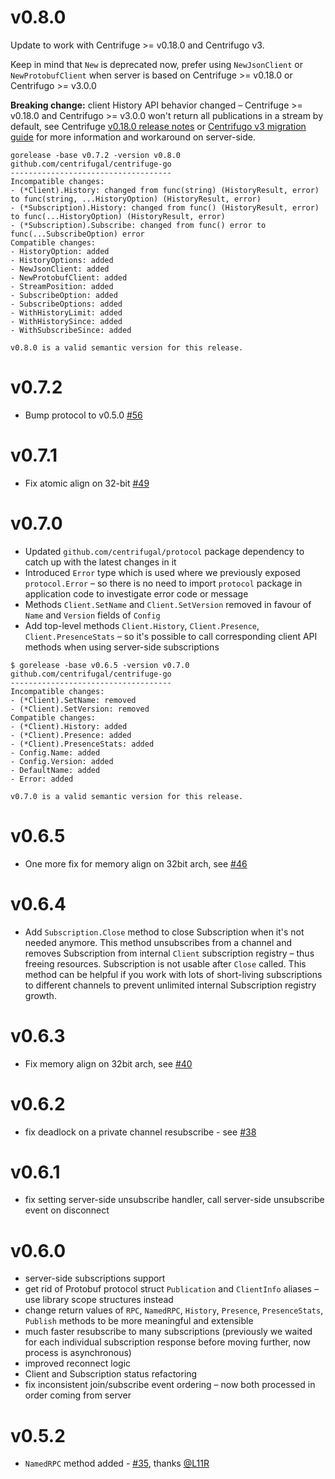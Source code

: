 v0.8.0
======

Update to work with Centrifuge >= v0.18.0 and Centrifugo v3.

Keep in mind that `New` is deprecated now, prefer using `NewJsonClient` or `NewProtobufClient` when server is based on Centrifuge >= v0.18.0 or Centrifugo >= v3.0.0

**Breaking change:** client History API behavior changed – Centrifuge >= v0.18.0 and Centrifugo >= v3.0.0 won't return all publications in a stream by default, see Centrifuge [v0.18.0 release notes](https://github.com/centrifugal/centrifuge/releases/tag/v0.18.0) or [Centrifugo v3 migration guide](https://centrifugal.dev/docs/getting-started/migration_v3) for more information and workaround on server-side.

```
gorelease -base v0.7.2 -version v0.8.0
github.com/centrifugal/centrifuge-go
------------------------------------
Incompatible changes:
- (*Client).History: changed from func(string) (HistoryResult, error) to func(string, ...HistoryOption) (HistoryResult, error)
- (*Subscription).History: changed from func() (HistoryResult, error) to func(...HistoryOption) (HistoryResult, error)
- (*Subscription).Subscribe: changed from func() error to func(...SubscribeOption) error
Compatible changes:
- HistoryOption: added
- HistoryOptions: added
- NewJsonClient: added
- NewProtobufClient: added
- StreamPosition: added
- SubscribeOption: added
- SubscribeOptions: added
- WithHistoryLimit: added
- WithHistorySince: added
- WithSubscribeSince: added

v0.8.0 is a valid semantic version for this release.
```

v0.7.2
======

* Bump protocol to v0.5.0 [#56](https://github.com/centrifugal/centrifuge-go/pull/56)

v0.7.1
======

* Fix atomic align on 32-bit [#49](https://github.com/centrifugal/centrifuge-go/pull/49)

v0.7.0
======

* Updated `github.com/centrifugal/protocol` package dependency to catch up with the latest changes in it
* Introduced `Error` type which is used where we previously exposed `protocol.Error` – so there is no need to import `protocol` package in application code to investigate error code or message
* Methods `Client.SetName` and `Client.SetVersion` removed in favour of `Name` and `Version` fields of `Config`
* Add top-level methods `Client.History`, `Client.Presence`, `Client.PresenceStats` – so it's possible to call corresponding client API methods when using server-side subscriptions

```
$ gorelease -base v0.6.5 -version v0.7.0
github.com/centrifugal/centrifuge-go
------------------------------------
Incompatible changes:
- (*Client).SetName: removed
- (*Client).SetVersion: removed
Compatible changes:
- (*Client).History: added
- (*Client).Presence: added
- (*Client).PresenceStats: added
- Config.Name: added
- Config.Version: added
- DefaultName: added
- Error: added

v0.7.0 is a valid semantic version for this release.
```

v0.6.5
======

* One more fix for memory align on 32bit arch, see [#46](https://github.com/centrifugal/centrifuge-go/pull/46)

v0.6.4
======

* Add `Subscription.Close` method to close Subscription when it's not needed anymore. This method unsubscribes from a channel and removes Subscription from internal `Client` subscription registry – thus freeing resources. Subscription is not usable after `Close` called. This method can be helpful if you work with lots of short-living subscriptions to different channels to prevent unlimited internal Subscription registry growth.

v0.6.3
======

* Fix memory align on 32bit arch, see [#40](https://github.com/centrifugal/centrifuge-go/pull/40)

v0.6.2
======

* fix deadlock on a private channel resubscribe - see [#38](https://github.com/centrifugal/centrifuge-go/pull/38)

v0.6.1
======

* fix setting server-side unsubscribe handler, call server-side unsubscribe event on disconnect 

v0.6.0
======

* server-side subscriptions support
* get rid of Protobuf protocol struct `Publication` and `ClientInfo` aliases – use library scope structures instead
* change return values of `RPC`, `NamedRPC`, `History`, `Presence`, `PresenceStats`, `Publish` methods to be more meaningful and extensible
* much faster resubscribe to many subscriptions (previously we waited for each individual subscription response before moving further, now process is asynchronous)
* improved reconnect logic
* Client and Subscription status refactoring
* fix inconsistent join/subscribe event ordering – now both processed in order coming from server

v0.5.2
======

* `NamedRPC` method added - [#35](https://github.com/centrifugal/centrifuge-go/pull/35), thanks [@L11R](https://github.com/L11R)
